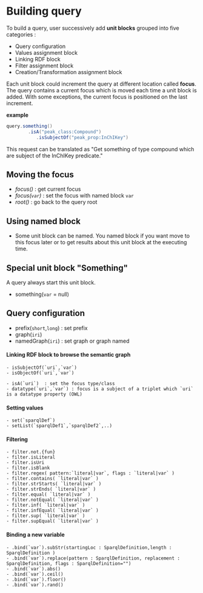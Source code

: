 # Building query

To build a query, user successively add **unit blocks** grouped into five categories :

- Query configuration 
- Values assignment block 
- Linking RDF block
- Filter assignment block  
- Creation/Transformation assignment block

Each unit block could increment the query at different location called **focus**. 
The query contains a current focus which is moved each time a unit block is added.
With some exceptions, the current focus is positioned on the last increment.

**example**

```scala
query.something() 
        .isA("peak_class:Compound")
           .isSubjectOf("peak_prop:InChIKey")
```


This request can be translated as "Get something of type compound which are subject of the InChIKey predicate."


## Moving the focus

- *focus()* : get current focus
- *focus(`var`)* : set the focus with named block `var` 
- *root()* : go back to the query root 

## Using named block

- Some unit block can be named. You named block if you want move to this focus later or to get results about this 
  unit block at the executing time. 

## Special unit block "Something"

A query always start this unit block.

- something(`var` = null)

## Query configuration


- prefix(`short`,`long`) : set prefix
- graph(`iri`)
- namedGraph(`iri`) : set graph or graph named


#### Linking RDF block to browse the semantic graph

```
- isSubjectOf(`uri`,`var`) 
- isObjectOf(`uri`,`var`) 
```


```
- isA(`uri`)  : set the focus type/class
- datatype(`uri`,`var`) : focus is a subject of a triplet which `uri` is a datatype property (OWL)
```

#### Setting values

```
- set(`sparqlDef`)
- setList(`sparqlDef1`,`sparqlDef2`,..)
```

#### Filtering

```
- filter.not.{fun}
- filter.isLiteral
- filter.isUri
- filter.isBlank
- filter.regex( pattern:`literal|var`, flags : `literal|var` )
- filter.contains( `literal|var` )
- filter.strStarts( `literal|var` )
- filter.strEnds( `literal|var` )
- filter.equal( `literal|var` )
- filter.notEqual( `literal|var` )
- filter.inf( `literal|var` )
- filter.infEqual( `literal|var` )
- filter.sup( `literal|var` )
- filter.supEqual( `literal|var` )
```

#### Binding a new variable

```
- .bind(`var`).subStr(startingLoc : SparqlDefinition,length : SparqlDefinition )
- .bind(`var`).replace(pattern : SparqlDefinition, replacement : SparqlDefinition, flags : SparqlDefinition="")
- .bind(`var`).abs()
- .bind(`var`).ceil()
- .bind(`var`).floor()
- .bind(`var`).rand()
```